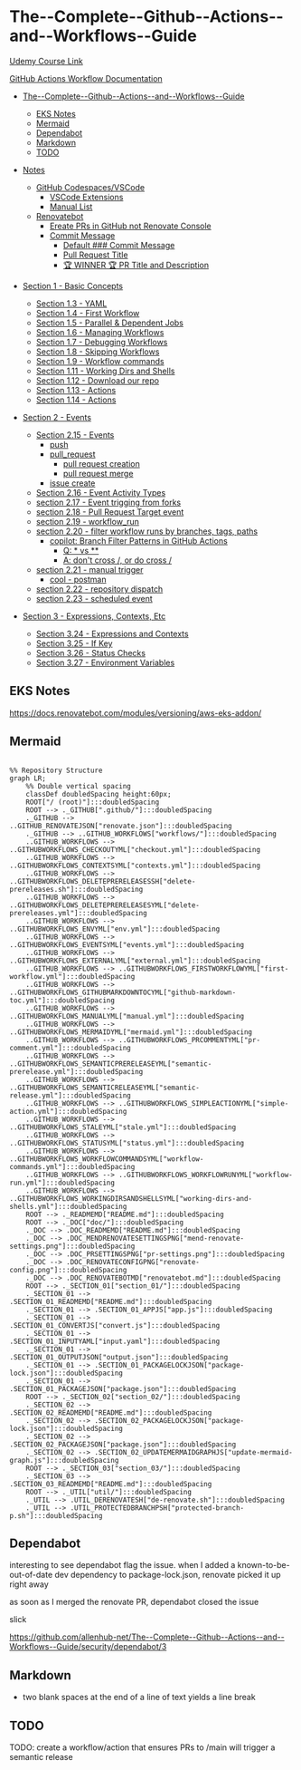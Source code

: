 # The--Complete--Github--Actions--and--Workflows--Guide

[Udemy Course Link](https://www.udemy.com/share/102DqF3@2HGIM2z2VoQAKmZTdGdGTqxk019uYQvvPTloZt5Ss8noJMBI7eT51ozLMdESC0TC/)

[GitHub Actions Workflow Documentation](https://docs.github.com/en/actions/writing-workflows)

<!-- markdownlint-disable MD007 -->
<!--ts-->

* [The--Complete--Github--Actions--and--Workflows--Guide](README.md#the--complete--github--actions--and--workflows--guide)
   * [EKS Notes](README.md#eks-notes)
   * [Mermaid](README.md#mermaid)
   * [Dependabot](README.md#dependabot)
   * [Markdown](README.md#markdown)
   * [TODO](README.md#todo)

* [Notes](doc/README.md#notes)
   * [GitHub Codespaces/VSCode](doc/README.md#github-codespacesvscode)
      * [VSCode Extensions](doc/README.md#vscode-extensions)
      * [Manual List](doc/README.md#manual-list)
   * [Renovatebot](doc/README.md#renovatebot)
      * [Ereate PRs in GitHub not Renovate Console](doc/README.md#ereate-prs-in-github-not-renovate-console)
      * [Commit Message](doc/README.md#commit-message)
         * [Default ### Commit Message](doc/README.md#default--commit-message)
         * [Pull Request Title](doc/README.md#pull-request-title)
         * [🏆 WINNER 🏆 PR Title and Description](doc/README.md#-winner--pr-title-and-description)

* [Section 1 - Basic Concepts](section_01/README.md#section-1---basic-concepts)
   * [Section 1.3 - YAML](section_01/README.md#section-13---yaml)
   * [Section 1.4 - First Workflow](section_01/README.md#section-14---first-workflow)
   * [Section 1.5 - Parallel &amp; Dependent Jobs](section_01/README.md#section-15---parallel--dependent-jobs)
   * [Section 1.6 - Managing Workflows](section_01/README.md#section-16---managing-workflows)
   * [Section 1.7 - Debugging Workflows](section_01/README.md#section-17---debugging-workflows)
   * [Section 1.8 - Skipping Workflows](section_01/README.md#section-18---skipping-workflows)
   * [Section 1.9 - Workflow commands](section_01/README.md#section-19---workflow-commands)
   * [Section 1.11 - Working Dirs and Shells](section_01/README.md#section-111---working-dirs-and-shells)
   * [Section 1.12 - Download our repo](section_01/README.md#section-112---download-our-repo)
   * [Section 1.13 - Actions](section_01/README.md#section-113---actions)
   * [Section 1.14 - Actions](section_01/README.md#section-114---actions)

* [Section 2 - Events](section_02/README.md#section-2---events)
   * [Section 2.15 - Events](section_02/README.md#section-215---events)
      * [push](section_02/README.md#push)
      * [pull_request](section_02/README.md#pull_request)
         * [pull request creation](section_02/README.md#pull-request-creation)
         * [pull request merge](section_02/README.md#pull-request-merge)
      * [issue create](section_02/README.md#issue-create)
   * [Section 2.16 - Event Activity Types](section_02/README.md#section-216---event-activity-types)
   * [section 2.17 - Event trigging from forks](section_02/README.md#section-217---event-trigging-from-forks)
   * [section 2.18 - Pull Request Target event](section_02/README.md#section-218---pull-request-target-event)
   * [section 2.19 - workflow_run](section_02/README.md#section-219---workflow_run)
   * [section 2.20 - filter workflow runs by branches, tags, paths](section_02/README.md#section-220---filter-workflow-runs-by-branches-tags-paths)
      * [copilot: Branch Filter Patterns in GitHub Actions](section_02/README.md#copilot-branch-filter-patterns-in-github-actions)
         * [Q: * vs **](section_02/README.md#q--vs-)
         * [A: don't cross /, or do cross /](section_02/README.md#a-dont-cross--or-do-cross-)
   * [section 2.21 - manual trigger](section_02/README.md#section-221---manual-trigger)
      * [cool - postman](section_02/README.md#cool---postman)
   * [section 2.22 - repository dispatch](section_02/README.md#section-222---repository-dispatch)
   * [section 2.23 - scheduled event](section_02/README.md#section-223---scheduled-event)

* [Section 3 - Expressions, Contexts, Etc](section_03/README.md#section-3---expressions-contexts-etc)
   * [Section 3.24 - Expressions and Contexts](section_03/README.md#section-324---expressions-and-contexts)
   * [Section 3.25 - If Key](section_03/README.md#section-325---if-key)
   * [Section 3.26 - Status Checks](section_03/README.md#section-326---status-checks)
   * [Section 3.27 - Environment Variables](section_03/README.md#section-327---environment-variables)

<!-- Created by https://github.com/ekalinin/github-markdown-toc -->
<!--te-->

<!-- markdownlint-enable MD007 -->

## EKS Notes

<https://docs.renovatebot.com/modules/versioning/aws-eks-addon/>

## Mermaid

```mermaid

%% Repository Structure
graph LR;
    %% Double vertical spacing
    classDef doubledSpacing height:60px;
    ROOT["/ (root)"]:::doubledSpacing
    ROOT --> ._GITHUB[".github/"]:::doubledSpacing
    ._GITHUB --> ..GITHUB_RENOVATEJSON["renovate.json"]:::doubledSpacing
    ._GITHUB --> ..GITHUB_WORKFLOWS["workflows/"]:::doubledSpacing
    ..GITHUB_WORKFLOWS --> ..GITHUBWORKFLOWS_CHECKOUTYML["checkout.yml"]:::doubledSpacing
    ..GITHUB_WORKFLOWS --> ..GITHUBWORKFLOWS_CONTEXTSYML["contexts.yml"]:::doubledSpacing
    ..GITHUB_WORKFLOWS --> ..GITHUBWORKFLOWS_DELETEPRERELEASESSH["delete-prereleases.sh"]:::doubledSpacing
    ..GITHUB_WORKFLOWS --> ..GITHUBWORKFLOWS_DELETEPRERELEASESYML["delete-prereleases.yml"]:::doubledSpacing
    ..GITHUB_WORKFLOWS --> ..GITHUBWORKFLOWS_ENVYML["env.yml"]:::doubledSpacing
    ..GITHUB_WORKFLOWS --> ..GITHUBWORKFLOWS_EVENTSYML["events.yml"]:::doubledSpacing
    ..GITHUB_WORKFLOWS --> ..GITHUBWORKFLOWS_EXTERNALYML["external.yml"]:::doubledSpacing
    ..GITHUB_WORKFLOWS --> ..GITHUBWORKFLOWS_FIRSTWORKFLOWYML["first-workflow.yml"]:::doubledSpacing
    ..GITHUB_WORKFLOWS --> ..GITHUBWORKFLOWS_GITHUBMARKDOWNTOCYML["github-markdown-toc.yml"]:::doubledSpacing
    ..GITHUB_WORKFLOWS --> ..GITHUBWORKFLOWS_MANUALYML["manual.yml"]:::doubledSpacing
    ..GITHUB_WORKFLOWS --> ..GITHUBWORKFLOWS_MERMAIDYML["mermaid.yml"]:::doubledSpacing
    ..GITHUB_WORKFLOWS --> ..GITHUBWORKFLOWS_PRCOMMENTYML["pr-comment.yml"]:::doubledSpacing
    ..GITHUB_WORKFLOWS --> ..GITHUBWORKFLOWS_SEMANTICPRERELEASEYML["semantic-prerelease.yml"]:::doubledSpacing
    ..GITHUB_WORKFLOWS --> ..GITHUBWORKFLOWS_SEMANTICRELEASEYML["semantic-release.yml"]:::doubledSpacing
    ..GITHUB_WORKFLOWS --> ..GITHUBWORKFLOWS_SIMPLEACTIONYML["simple-action.yml"]:::doubledSpacing
    ..GITHUB_WORKFLOWS --> ..GITHUBWORKFLOWS_STALEYML["stale.yml"]:::doubledSpacing
    ..GITHUB_WORKFLOWS --> ..GITHUBWORKFLOWS_STATUSYML["status.yml"]:::doubledSpacing
    ..GITHUB_WORKFLOWS --> ..GITHUBWORKFLOWS_WORKFLOWCOMMANDSYML["workflow-commands.yml"]:::doubledSpacing
    ..GITHUB_WORKFLOWS --> ..GITHUBWORKFLOWS_WORKFLOWRUNYML["workflow-run.yml"]:::doubledSpacing
    ..GITHUB_WORKFLOWS --> ..GITHUBWORKFLOWS_WORKINGDIRSANDSHELLSYML["working-dirs-and-shells.yml"]:::doubledSpacing
    ROOT --> ._READMEMD["README.md"]:::doubledSpacing
    ROOT --> ._DOC["doc/"]:::doubledSpacing
    ._DOC --> .DOC_READMEMD["README.md"]:::doubledSpacing
    ._DOC --> .DOC_MENDRENOVATESETTINGSPNG["mend-renovate-settings.png"]:::doubledSpacing
    ._DOC --> .DOC_PRSETTINGSPNG["pr-settings.png"]:::doubledSpacing
    ._DOC --> .DOC_RENOVATECONFIGPNG["renovate-config.png"]:::doubledSpacing
    ._DOC --> .DOC_RENOVATEBOTMD["renovatebot.md"]:::doubledSpacing
    ROOT --> ._SECTION_01["section_01/"]:::doubledSpacing
    ._SECTION_01 --> .SECTION_01_READMEMD["README.md"]:::doubledSpacing
    ._SECTION_01 --> .SECTION_01_APPJS["app.js"]:::doubledSpacing
    ._SECTION_01 --> .SECTION_01_CONVERTJS["convert.js"]:::doubledSpacing
    ._SECTION_01 --> .SECTION_01_INPUTYAML["input.yaml"]:::doubledSpacing
    ._SECTION_01 --> .SECTION_01_OUTPUTJSON["output.json"]:::doubledSpacing
    ._SECTION_01 --> .SECTION_01_PACKAGELOCKJSON["package-lock.json"]:::doubledSpacing
    ._SECTION_01 --> .SECTION_01_PACKAGEJSON["package.json"]:::doubledSpacing
    ROOT --> ._SECTION_02["section_02/"]:::doubledSpacing
    ._SECTION_02 --> .SECTION_02_READMEMD["README.md"]:::doubledSpacing
    ._SECTION_02 --> .SECTION_02_PACKAGELOCKJSON["package-lock.json"]:::doubledSpacing
    ._SECTION_02 --> .SECTION_02_PACKAGEJSON["package.json"]:::doubledSpacing
    ._SECTION_02 --> .SECTION_02_UPDATEMERMAIDGRAPHJS["update-mermaid-graph.js"]:::doubledSpacing
    ROOT --> ._SECTION_03["section_03/"]:::doubledSpacing
    ._SECTION_03 --> .SECTION_03_READMEMD["README.md"]:::doubledSpacing
    ROOT --> ._UTIL["util/"]:::doubledSpacing
    ._UTIL --> .UTIL_DERENOVATESH["de-renovate.sh"]:::doubledSpacing
    ._UTIL --> .UTIL_PROTECTEDBRANCHPSH["protected-branch-p.sh"]:::doubledSpacing
```

## Dependabot

interesting to see dependabot flag the issue.  when
I added a known-to-be-out-of-date dev dependency to
package-lock.json, renovate picked it up right away

as soon as I merged the renovate PR, dependabot closed the issue

slick

<https://github.com/allenhub-net/The--Complete--Github--Actions--and--Workflows--Guide/security/dependabot/3>

## Markdown

* two blank spaces at the end of a line of text yields a line break

## TODO

TODO: create a workflow/action that ensures PRs to /main will trigger a semantic release
